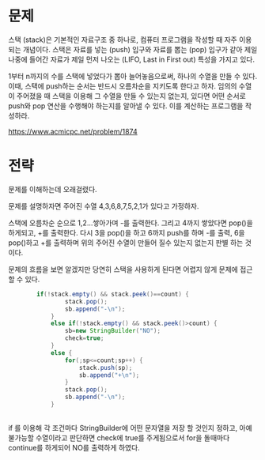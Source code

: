 # 문제

스택 (stack)은 기본적인 자료구조 중 하나로, 컴퓨터 프로그램을 작성할 때 자주 이용되는 개념이다. 
스택은 자료를 넣는 (push) 입구와 자료를 뽑는 (pop) 입구가 같아 제일 나중에 들어간 자료가 제일 먼저 나오는 (LIFO, Last in First out) 특성을 가지고 있다.

1부터 n까지의 수를 스택에 넣었다가 뽑아 늘어놓음으로써, 하나의 수열을 만들 수 있다.
이때, 스택에 push하는 순서는 반드시 오름차순을 지키도록 한다고 하자. 
임의의 수열이 주어졌을 때 스택을 이용해 그 수열을 만들 수 있는지 없는지, 있다면 어떤 순서로 push와 pop 연산을 수행해야 하는지를 알아낼 수 있다. 이를 계산하는 프로그램을 작성하라.

https://www.acmicpc.net/problem/1874


# 전략

문제를 이해하는데 오래걸렸다.

문제를 설명하자면 주어진 수열 4,3,6,8,7,5,2,1가 있다고 가정하자.

스택에 오름차순 순으로 1,2...쌓아가며 -를 출력한다. 그리고 4까지 쌓았다면 pop()을 하게되고, +를 출력한다.
다시 3을 pop()을 하고 6까지 push를 하며 -를 출력, 6을 pop()하고 +를 출력하며 위의 주어진 수열이 만들어 질수 있는지 없는지 판별 하는 것이다.

문제의 흐름을 보면 알겠지만 당연히 스택을 사용하게 된다면 어렵지 않게 문제에 접근 할 수 있다.

```java
        if(!stack.empty() && stack.peek()==count) {
	    		stack.pop();
	    		sb.append("-\n");
	    	}
	    	else if(!stack.empty() && stack.peek()>count) {
	    		sb=new StringBuilder("NO");
	    		check=true;
	    	}
	    	else {
	    		for(;sp<=count;sp++) {
		    		stack.push(sp);
		    		sb.append("+\n");
		    	}
	    		stack.pop();
	    		sb.append("-\n");
	    	}
        
```
if 를 이용해 각 조건마다 StringBuilder에 어떤 문자열을 저장 할 것인지 정하고, 아예 불가능할 수열이라고 판단하면 check에 true를 주게됨으로서 
for을 돌때마다 continue를 하게되어 NO를 출력하게 하였다.
